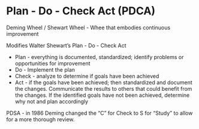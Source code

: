 # Plan - Do - Check Act (PDCA)

Deming Wheel / Shewart Wheel - Whee that embodies continuous improvement

Modifies Walter Shewart’s Plan - Do - Check Act

- Plan - everything is documented, standardized; identify problems or opportunities for improvement
- Do - Implement the plan
- Check - analyze to determine if goals have been achieved
- Act - if the goals have been achieved; then standardized and document the changes. Communicate the results to others that could benefit from the changes. If the identified goals have not been achieved, determine why not and plan accordingly

PDSA - in 1986 Deming changed the “C” for Check to S for “Study” to allow for a more thorough review.